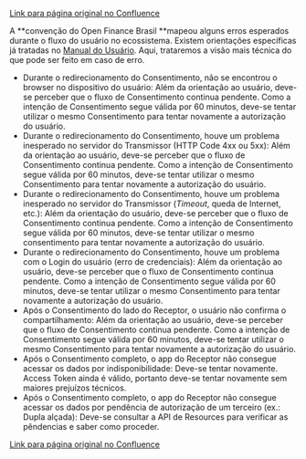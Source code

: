 [Link para página original no Confluence](https://openfinancebrasil.atlassian.net/wiki/spaces/OF/pages/240650255)

A **convenção do Open Finance Brasil **mapeou alguns erros esperados durante o fluxo do usuário no ecossistema. Existem orientações específicas já tratadas no [Manual do Usuário](https://openbankingbrasil.atlassian.net/wiki/spaces/DraftOF/pages/6128557/Guia+de+Experi+ncia+do+Usu+rio). Aqui, trataremos a visão mais técnica do que pode ser feito em caso de erro.

- Durante o redirecionamento do Consentimento, não se encontrou o browser no dispositivo do usuário: Além da orientação ao usuário, deve-se perceber que o fluxo de Consentimento continua pendente. Como a intenção de Consentimento segue válida por 60 minutos, deve-se tentar utilizar o mesmo Consentimento para tentar novamente a autorização do usuário.
- Durante o redirecionamento do Consentimento, houve um problema inesperado no servidor do Transmissor (HTTP Code 4xx ou 5xx): Além da orientação ao usuário, deve-se perceber que o fluxo de Consentimento continua pendente. Como a intenção de Consentimento segue válida por 60 minutos, deve-se tentar utilizar o mesmo Consentimento para tentar novamente a autorização do usuário.
- Durante o redirecionamento do Consentimento, houve um problema inesperado no servidor do Transmissor (*Timeout*, queda de Internet, etc.): Além da orientação do usuário, deve-se perceber que o fluxo de Consentimento continua pendente. Como a intenção de Consentimento segue válida por 60 minutos, deve-se tentar utilizar o mesmo consentimento para tentar novamente a autorização do usuário.
- Durante o redirecionamento do Consentimento, houve um problema com o Login do usuário (erro de credenciais): Além da orientação ao usuário, deve-se perceber que o fluxo de Consentimento continua pendente. Como a intenção de Consentimento segue válida por 60 minutos, deve-se tentar utilizar o mesmo Consentimento para tentar novamente a autorização do usuário.
- Após o Consentimento do lado do Receptor, o usuário não confirma o compartilhamento: Além da orientação ao usuário, deve-se perceber que o fluxo de Consentimento continua pendente. Como a intenção de Consentimento segue válida por 60 minutos, deve-se tentar utilizar o mesmo Consentimento para tentar novamente a autorização do usuário.
- Após o Consentimento completo, o app do Receptor não consegue acessar os dados por indisponibilidade: Deve-se tentar novamente. Access Token ainda é válido, portanto deve-se tentar novamente sem maiores prejuízos técnicos.
- Após o Consentimento completo, o app do Receptor não consegue acessar os dados por pendência de autorização de um terceiro (ex.: Dupla alçada): Deve-se consultar a API de Resources para verificar as pêndencias e saber como proceder.

[Link para página original no Confluence](https://openfinancebrasil.atlassian.net/wiki/spaces/OF/pages/240650255)